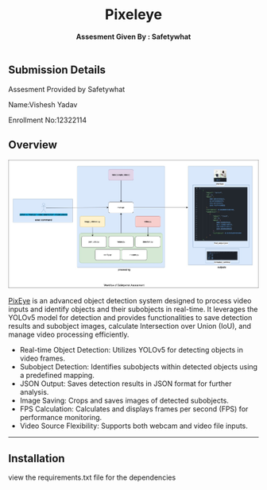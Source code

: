 <!-- <p align="center"><img src="assets/lpu.png" width="230" alt="lpu"></p> -->
<div align="center">
    <h1>Pixeleye</h1>
</div>


<div align="center">
<b>Assesment Given By : Safetywhat </b>
</div>
<br />

## Submission Details

Assesment Provided by Safetywhat

Name:Vishesh Yadav

Enrollment No:12322114

## Overview
![demo_detection](/assets/d1.jpg)

[PixEye](https://pixeye.dev) is an advanced object detection system designed to process video inputs and identify objects and their subobjects in real-time. It leverages the YOLOv5 model for detection and provides functionalities to save detection results and subobject images, calculate Intersection over Union (IoU), and manage video processing efficiently.

- Real-time Object Detection: Utilizes YOLOv5 for detecting objects in video frames.
- Subobject Detection: Identifies subobjects within detected objects using a predefined mapping.
- JSON Output: Saves detection results in JSON format for further analysis.
- Image Saving: Crops and saves images of detected subobjects.
- FPS Calculation: Calculates and displays frames per second (FPS) for performance monitoring.
- Video Source Flexibility: Supports both webcam and video file inputs.

***

## Installation

view the requirements.txt file for the dependencies
